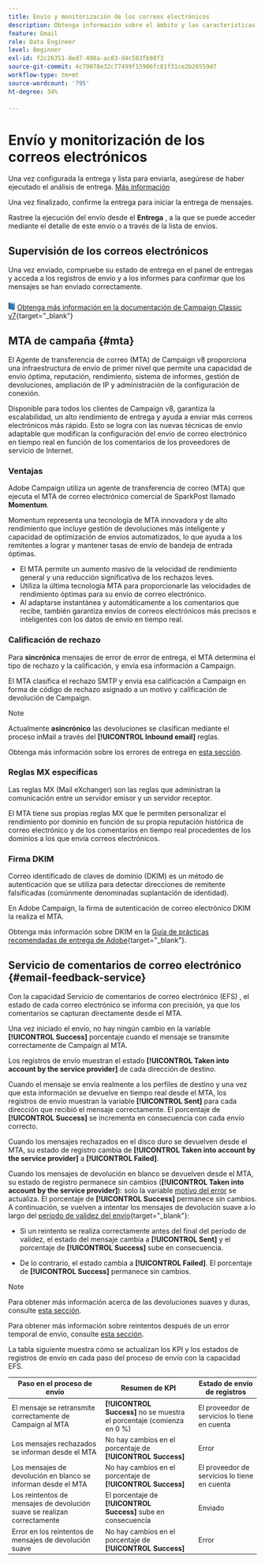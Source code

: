 ```yaml
---
title: Envío y monitorización de los correos electrónicos
description: Obtenga información sobre el ámbito y las características específicas del envío de correos electrónicos con Adobe Campaign
feature: Email
role: Data Engineer
level: Beginner
exl-id: f2c26351-8ed7-498a-ac83-d4c583fb98f3
source-git-commit: 4c79078e32c77499f15906fc81f31ce2b26559d7
workflow-type: tm+mt
source-wordcount: '795'
ht-degree: 34%

---
```



# Envío y monitorización de los correos electrónicos

Una vez configurada la entrega y lista para enviarla, asegúrese de haber ejecutado el análisis de entrega. [Más información](delivery-analysis.md)

Una vez finalizado, confirme la entrega para iniciar la entrega de mensajes.

Rastree la ejecución del envío desde el **Entrega** , a la que se puede acceder mediante el detalle de este envío o a través de la lista de envíos.

## Supervisión de los correos electrónicos

Una vez enviado, compruebe su estado de entrega en el panel de entregas y acceda a los registros de envío y a los informes para confirmar que los mensajes se han enviado correctamente.

![](../assets/do-not-localize/book.png) [Obtenga más información en la documentación de Campaign Classic v7](https://experienceleague.adobe.com/docs/campaign-classic/using/sending-messages/key-steps-when-creating-a-delivery/delivery-bestpractices/track-and-monitor.html){target="_blank"}


## MTA de campaña {#mta}

El Agente de transferencia de correo (MTA) de Campaign v8 proporciona una infraestructura de envío de primer nivel que permite una capacidad de envío óptima, reputación, rendimiento, sistema de informes, gestión de devoluciones, ampliación de IP y administración de la configuración de conexión.

Disponible para todos los clientes de Campaign v8, garantiza la escalabilidad, un alto rendimiento de entrega y ayuda a enviar más correos electrónicos más rápido. Esto se logra con las nuevas técnicas de envío adaptable que modifican la configuración del envío de correo electrónico en tiempo real en función de los comentarios de los proveedores de servicio de Internet.

### Ventajas

Adobe Campaign utiliza un agente de transferencia de correo (MTA) que ejecuta el MTA de correo electrónico comercial de SparkPost llamado **Momentum**.

Momentum representa una tecnología de MTA innovadora y de alto rendimiento que incluye gestión de devoluciones más inteligente y capacidad de optimización de envíos automatizados, lo que ayuda a los remitentes a lograr y mantener tasas de envío de bandeja de entrada óptimas.

* El MTA permite un aumento masivo de la velocidad de rendimiento general y una reducción significativa de los rechazos leves.
* Utiliza la última tecnología MTA para proporcionarle las velocidades de rendimiento óptimas para su envío de correo electrónico.
* Al adaptarse instantánea y automáticamente a los comentarios que recibe, también garantiza envíos de correos electrónicos más precisos e inteligentes con los datos de envío en tiempo real.

### Calificación de rechazo

Para **sincrónica** mensajes de error de error de entrega, el MTA determina el tipo de rechazo y la calificación, y envía esa información a Campaign.

El MTA clasifica el rechazo SMTP y envía esa calificación a Campaign en forma de código de rechazo asignado a un motivo y calificación de devolución de Campaign.

>[!NOTE]
>
>Actualmente **asincrónico** las devoluciones se clasifican mediante el proceso inMail a través del **[!UICONTROL Inbound email]** reglas.

Obtenga más información sobre los errores de entrega en [esta sección](delivery-failures.md).


### Reglas MX específicas

Las reglas MX (Mail eXchanger) son las reglas que administran la comunicación entre un servidor emisor y un servidor receptor.

El MTA tiene sus propias reglas MX que le permiten personalizar el rendimiento por dominio en función de su propia reputación histórica de correo electrónico y de los comentarios en tiempo real procedentes de los dominios a los que envía correos electrónicos.

### Firma DKIM

Correo identificado de claves de dominio (DKIM) es un método de autenticación que se utiliza para detectar direcciones de remitente falsificadas (comúnmente denominadas suplantación de identidad).

En Adobe Campaign, la firma de autenticación de correo electrónico DKIM la realiza el MTA.

Obtenga más información sobre DKIM en la [Guía de prácticas recomendadas de entrega de Adobe](https://experienceleague.adobe.com/docs/deliverability-learn/deliverability-best-practice-guide/transition-process/infrastructure.html?lang=es#authentication){target="_blank"}.

## Servicio de comentarios de correo electrónico {#email-feedback-service}

Con la capacidad Servicio de comentarios de correo electrónico (EFS) , el estado de cada correo electrónico se informa con precisión, ya que los comentarios se capturan directamente desde el MTA.

Una vez iniciado el envío, no hay ningún cambio en la variable **[!UICONTROL Success]** porcentaje cuando el mensaje se transmite correctamente de Campaign al MTA.

Los registros de envío muestran el estado **[!UICONTROL Taken into account by the service provider]** de cada dirección de destino.

Cuando el mensaje se envía realmente a los perfiles de destino y una vez que esta información se devuelve en tiempo real desde el MTA, los registros de envío muestran la variable **[!UICONTROL Sent]** para cada dirección que recibió el mensaje correctamente. El porcentaje de **[!UICONTROL Success]** se incrementa en consecuencia con cada envío correcto.

Cuando los mensajes rechazados en el disco duro se devuelven desde el MTA, su estado de registro cambia de **[!UICONTROL Taken into account by the service provider]** a **[!UICONTROL Failed]**<!-- and the **[!UICONTROL Bounces + errors]** percentage is increased accordingly-->.

Cuando los mensajes de devolución en blanco se devuelven desde el MTA, su estado de registro permanece sin cambios (**[!UICONTROL Taken into account by the service provider]**): solo la variable [motivo del error](delivery-failures.md#delivery-failure-reasons) se actualiza<!-- and the **[!UICONTROL Bounces + errors]** percentage is increased accordingly-->. El porcentaje de **[!UICONTROL Success]** permanece sin cambios. A continuación, se vuelven a intentar los mensajes de devolución suave a lo largo del [período de validez del envío](https://experienceleague.adobe.com/docs/campaign-classic/using/sending-messages/key-steps-when-creating-a-delivery/steps-sending-the-delivery.html#defining-validity-period){target="_blank"}:

* Si un reintento se realiza correctamente antes del final del período de validez, el estado del mensaje cambia a **[!UICONTROL Sent]** y el porcentaje de **[!UICONTROL Success]** sube en consecuencia.

* De lo contrario, el estado cambia a **[!UICONTROL Failed]**. El porcentaje de **[!UICONTROL Success]** <!--and **[!UICONTROL Bounces + errors]** -->permanece sin cambios.

>[!NOTE]
>
>Para obtener más información acerca de las devoluciones suaves y duras, consulte [esta sección](delivery-failures.md#delivery-failure-reasons).
>
>Para obtener más información sobre reintentos después de un error temporal de envío, consulte [esta sección](delivery-failures.md#retries).

La tabla siguiente muestra cómo se actualizan los KPI y los estados de registros de envío en cada paso del proceso de envío con la capacidad EFS.

| Paso en el proceso de envío | Resumen de KPI | Estado de envío de registros |
|--- |--- |--- |
| El mensaje se retransmite correctamente de Campaign al MTA | **[!UICONTROL Success]** no se muestra el porcentaje (comienza en 0 %) | El proveedor de servicios lo tiene en cuenta |
| Los mensajes rechazados se informan desde el MTA | No hay cambios en el porcentaje de **[!UICONTROL Success]** | Error |
| Los mensajes de devolución en blanco se informan desde el MTA | No hay cambios en el porcentaje de **[!UICONTROL Success]** | El proveedor de servicios lo tiene en cuenta |
| Los reintentos de mensajes de devolución suave se realizan correctamente | El porcentaje de **[!UICONTROL Success]** sube en consecuencia | Enviado |
| Error en los reintentos de mensajes de devolución suave | No hay cambios en el porcentaje de **[!UICONTROL Success]** | Error |
